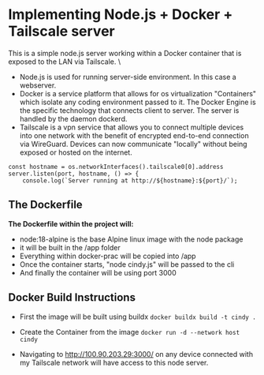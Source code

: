 Implementing Node.js + Docker + Tailscale server 
=====

This is a simple node.js server working within a Docker container that is exposed to the LAN via Tailscale. \

* Node.js is used for running server-side environment. In this case a webserver.
* Docker is a service platform that allows for os virtualization "Containers" which isolate any coding environment passed to it. The Docker Engine is the specific technology that connects client to server. The server is handled by the daemon dockerd.
* Tailscale is a vpn service that allows you to connect multiple devices into one network with the benefit of encrypted end-to-end connection via WireGuard. Devices can now communicate "locally" without being exposed or hosted on the internet.

```
const hostname = os.networkInterfaces().tailscale0[0].address
server.listen(port, hostname, () => {
    console.log(`Server running at http://${hostname}:${port}/`);
```
[^1]: I get the tailscale ip from the node object 'os' 

## The Dockerfile
**The Dockerfile within the project will:**
* node:18-alpine is the base Alpine linux image with the node package
* it will be built in the /app folder
* Everything within docker-prac will be copied into /app
* Once the container starts, "node cindy.js" will be passed to the cli
* And finally the container will be using port 3000

## Docker Build Instructions
* First the image will be built using buildx
`docker buildx build -t cindy . `
[^1]: -t gives the tag cindy
[^2]: . Will build the image using the current directory
* Create the Container from the image
` docker run -d --network host cindy `
[^1]: -d detaches the container allowing the container to run in the background and freeing the terminal.
[^2]: --network host puts the container onto the host pc network.
* Navigating to http://100.90.203.29:3000/ on any device connected with my Tailscale network will have access to this node server. 
